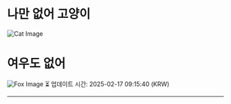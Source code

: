 
# 나만 없어 고양이

![Cat Image](https://cdn2.thecatapi.com/images/MjAxMTk1Mw.jpg)

# 여우도 없어
![Fox Image](https://randomfox.ca/images/16.jpg)
⏳ 업데이트 시간: 2025-02-17 09:15:40 (KRW)

---
